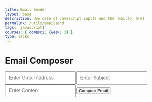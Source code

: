 ```yaml
---
title: Email Sender
layout: base
description: Use case of Javascript inputs and the 'mailto' href
permalink: /utils/emailsend
tags: [javascript]
courses: { compsci: {week: 3} }
type: hacks
---
```


<html>
<head>
  <title>Email Composer</title>
  <style>
    /* Add your CSS styles here */
    .email-input {
      padding: 10px;
      font-size: 16px;
    }

    .compose-button {
      padding: 10px 20px;
      font-size: 16px;
      background-color: #007bff;
      color: #fff;
      border: none;
      cursor: pointer;
    }
  </style>
</head>
<body>
  <h1>Email Composer</h1>
  <input type="text" id="email-address" class="email-input" placeholder="Enter Gmail Address">
  <input type="text" id="subject" class="email-input" placeholder="Enter Subject">
  <input type="text" id="content" class="email-input" placeholder="Enter Content">
  <button id="compose-button" class="compose-button">Compose Email</button>

  <script>
    const composeButton = document.getElementById('compose-button');
    const emailAddressInput = document.getElementById('email-address');
    const subjectInput = document.getElementById('subject');
    const contentInput = document.getElementById('content');

    composeButton.addEventListener('click', () => {
      const emailAddress = emailAddressInput.value;
      const subjectContent = subjectInput.value;
      const bodyContent = contentInput.value;
      if (emailAddress.trim() !== '') {
        const mailtoLink = `mailto:${emailAddress}?subject=${subjectContent}&body=${bodyContent}`;
        window.location.href = mailtoLink;
      } else {
        alert('Please enter a Gmail address.');
      }
    });
  </script>
</body>
</html>
